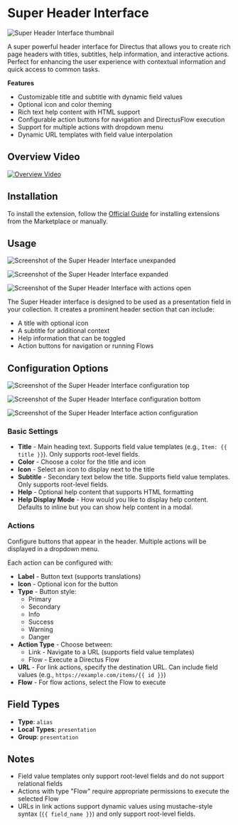 # Super Header Interface

![Super Header Interface thumbnail](https://raw.githubusercontent.com/directus-labs/extensions/main/packages/super-header-interface/docs/super-header-interface.png)


A super powerful header interface for Directus that allows you to create rich page headers with titles, subtitles, help information, and interactive actions. Perfect for enhancing the user experience with contextual information and quick access to common tasks.

**Features**

- Customizable title and subtitle with dynamic field values
- Optional icon and color theming
- Rich text help content with HTML support
- Configurable action buttons for navigation and DirectusFlow execution
- Support for multiple actions with dropdown menu
- Dynamic URL templates with field value interpolation

## Overview Video

[![Overview Video](http://img.youtube.com/vi/nLH9TURpneE/0.jpg)](http://www.youtube.com/watch?v=nLH9TURpneE)


## Installation

To install the extension, follow the [Official Guide](https://docs.directus.io/extensions/installing-extensions.html) for installing extensions from the Marketplace or manually.

## Usage

![Screenshot of the Super Header Interface unexpanded](https://raw.githubusercontent.com/directus-labs/extensions/main/packages/super-header-interface/docs/unexpanded.png)

![Screenshot of the Super Header Interface expanded](https://raw.githubusercontent.com/directus-labs/extensions/main/packages/super-header-interface/docs/expanded.png)

![Screenshot of the Super Header Interface with actions open](https://raw.githubusercontent.com/directus-labs/extensions/main/packages/super-header-interface/docs/actions.png)

The Super Header interface is designed to be used as a presentation field in your collection. It creates a prominent header section that can include:

- A title with optional icon
- A subtitle for additional context
- Help information that can be toggled
- Action buttons for navigation or running Flows

## Configuration Options

![Screenshot of the Super Header Interface configuration top](https://raw.githubusercontent.com/directus-labs/extensions/main/packages/super-header-interface/docs/config-top.png)

![Screenshot of the Super Header Interface configuration bottom](https://raw.githubusercontent.com/directus-labs/extensions/main/packages/super-header-interface/docs/config-bottom.png)

![Screenshot of the Super Header Interface action configuration](https://raw.githubusercontent.com/directus-labs/extensions/main/packages/super-header-interface/docs/actions.png)


### Basic Settings

- **Title** - Main heading text. Supports field value templates (e.g., `Item: {{ title }}`). Only supports root-level fields.
- **Color** - Choose a color for the title and icon
- **Icon** - Select an icon to display next to the title
- **Subtitle** - Secondary text below the title. Supports field value templates. Only supports root-level fields.
- **Help** - Optional help content that supports HTML formatting
- **Help Display Mode** - How would you like to display help content. Defaults to inline but you can show help content in a modal.

### Actions

Configure buttons that appear in the header. Multiple actions will be displayed in a dropdown menu.

Each action can be configured with:

- **Label** - Button text (supports translations)
- **Icon** - Optional icon for the button
- **Type** - Button style:
  - Primary
  - Secondary
  - Info
  - Success
  - Warning
  - Danger
- **Action Type** - Choose between:
  - Link - Navigate to a URL (supports field value templates)
  - Flow - Execute a Directus Flow
- **URL** - For link actions, specify the destination URL. Can include field values (e.g., `https://example.com/items/{{ id }}`)
- **Flow** - For flow actions, select the Flow to execute

## Field Types

- **Type**: `alias`
- **Local Types**: `presentation`
- **Group**: `presentation`

## Notes

- Field value templates only support root-level fields and do not support relational fields
- Actions with type "Flow" require appropriate permissions to execute the selected Flow
- URLs in link actions support dynamic values using mustache-style syntax (`{{ field_name }}`) and only support root-level fields.
